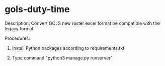 # gols-duty-time
Description: 
Convert GOLS new roster excel format be compatible with the legacy format

Procedures:
1) Install Python packages according to requirements.txt

2) Type command "python3 manage.py runserver"
